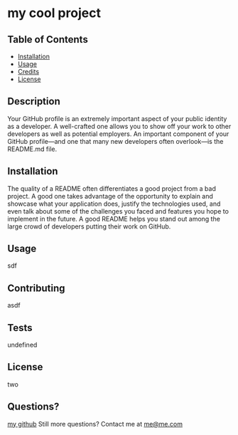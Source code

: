 
  # my cool project

  ## Table of Contents

  * [Installation](#installation)
  * [Usage](#usage)
  * [Credits](#credits)
  * [License](#license)

  ## Description
  Your GitHub profile is an extremely important aspect of your public identity as a developer. A well-crafted one allows you to show off your work to other developers as well as potential employers. An important component of your GitHub profile—and one that many new developers often overlook—is the README.md file.
  ## Installation
  The quality of a README often differentiates a good project from a bad project. A good one takes advantage of the opportunity to explain and showcase what your application does, justify the technologies used, and even talk about some of the challenges you faced and features you hope to implement in the future. A good README helps you stand out among the large crowd of developers putting their work on GitHub.
  ## Usage
  sdf
  ## Contributing
  asdf
  ## Tests
  undefined
  ## License
  two

  ## Questions? 
  [my github](https://www.github.com/itsclairehi)
  Still more questions? Contact me at me@me.com

